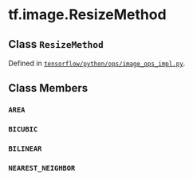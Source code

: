 <div itemscope itemtype="http://developers.google.com/ReferenceObject">
<meta itemprop="name" content="tf.image.ResizeMethod" />
<meta itemprop="path" content="Stable" />
<meta itemprop="property" content="AREA"/>
<meta itemprop="property" content="BICUBIC"/>
<meta itemprop="property" content="BILINEAR"/>
<meta itemprop="property" content="NEAREST_NEIGHBOR"/>
</div>

# tf.image.ResizeMethod

## Class `ResizeMethod`





Defined in [`tensorflow/python/ops/image_ops_impl.py`](/code/stable/tensorflow/python/ops/image_ops_impl.py).



## Class Members

<h3 id="AREA"><code>AREA</code></h3>

<h3 id="BICUBIC"><code>BICUBIC</code></h3>

<h3 id="BILINEAR"><code>BILINEAR</code></h3>

<h3 id="NEAREST_NEIGHBOR"><code>NEAREST_NEIGHBOR</code></h3>

